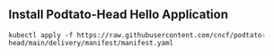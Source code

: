 ## Install Podtato-Head Hello Application

```
kubectl apply -f https://raw.githubusercontent.com/cncf/podtato-head/main/delivery/manifest/manifest.yaml
```
